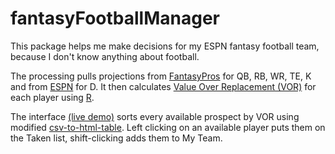 fantasyFootballManager
======================

This package helps me make decisions for my ESPN fantasy football team, because I don't know anything about football.

The processing pulls projections from [FantasyPros](https://www.fantasypros.com/) for QB, RB, WR, TE, K and from [ESPN](http://games.espn.com/ffl/tools/projections?leagueId=0&slotCategoryId=16) for D. It then calculates [Value Over Replacement (VOR)](http://fantasyfootballanalytics.net/2013/04/win-your-snake-draft-calculating-value.html) for each player using [R](https://www.r-project.org/).

The interface [(live demo)](http://stephenrparsons.github.io/fantasyFootballManager/) sorts every available prospect by VOR using modified [csv-to-html-table](https://github.com/derekeder/csv-to-html-table). Left clicking on an available player puts them on the Taken list, shift-clicking adds them to My Team.